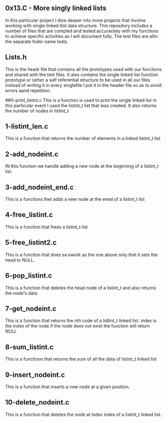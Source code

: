 ## 0x13.C - More singly linked lists
In this particular project I dive deeper into more projects that involve working with single linked llist data structure.
This repository includes a number of files that are compled and tested accuractely with my functions to achieve specific activities as I will document fully.
The test files are allin the separate foder name tests.

## Lists.h
This is the headr file that contains all the prototypes used with our functions and shared with the test files.
It also contains the single linked list function prototype or rather a self referential structure to be used in all our files instead of writing it in every singlefile I put it in the header file so as to avoid errors aand repetition.

##0-print_listint.c
This is a function is used to print the single linked list in this particular event I used the listint_t list that was created.
It also returns the number of nodes in listint_t

## 1-listint_len.c
This is a function that returns the number of elements in a linked listint_t list

## 2-add_nodeint.c
IN this function we handle adding a new node at the beginning of a listint_t list.

## 3-add_nodeint_end.c
This is a functions thet adds a new node at the ened of a listint_t list

## 4-free_listint.c
This is a function that frees a listint_t list

## 5-free_listint2.c
This is a function that does sa ework as the one above only that it sets the head to NULL.

## 6-pop_listint.c
This is a function that deletes the head node of a listint_t and also returns the node's data

## 7-get_nodeint.c
This is a function that returns the nth code of a lidtint_t linked list.
index is the index of the node if the node does not exist the function will return NULL

## 8-sum_listint.c
This is a functioon that returns the sum of all the data of listint_t linked list

## 9-insert_nodeint.c
This is a function that inserts a new node at a given position.

## 10-delete_nodeint.c
This is a function that deletes the node at index index of a listint_t linked list.
